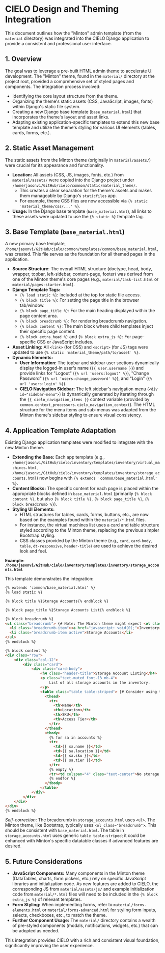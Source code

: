 # CIELO Design and Theming Integration

This document outlines how the "Minton" admin template (from the `material` directory) was integrated into the CIELO Django application to provide a consistent and professional user interface.

## 1. Overview

The goal was to leverage a pre-built HTML admin theme to accelerate UI development. The "Minton" theme, found in the `material/` directory at the project root, provided a comprehensive set of styled pages and components. The integration process involved:

*   Identifying the core layout structure from the theme.
*   Organizing the theme's static assets (CSS, JavaScript, images, fonts) within Django's static file system.
*   Creating a new Django base template (`base_material.html`) that incorporates the theme's layout and asset links.
*   Adapting existing application-specific templates to extend this new base template and utilize the theme's styling for various UI elements (tables, cards, forms, etc.).

## 2. Static Asset Management

The static assets from the Minton theme (originally in `material/assets/`) were crucial for its appearance and functionality.

*   **Location:** All assets (CSS, JS, images, fonts, etc.) from `material/assets/` were copied into the Django project under `/home/jasonvi/GitHub/cielo/common/static/material_theme/`.
    *   This creates a clear separation for the theme's assets and makes them manageable by Django's `staticfiles` app.
    *   For example, theme CSS files are now accessible via `{% static 'material_theme/css/...' %}`.
*   **Usage:** In the Django base template (`base_material.html`), all links to these assets were updated to use the `{% static %}` template tag.

## 3. Base Template (`base_material.html`)

A new primary base template, `/home/jasonvi/GitHub/cielo/common/templates/common/base_material.html`, was created. This file serves as the foundation for all themed pages in the application.

*   **Source Structure:** The overall HTML structure (doctype, head, body, wrapper, topbar, left-sidebar, content-page, footer) was derived from one of the Minton theme's core pages (e.g., `material/task-list.html` or `material/pages-starter.html`).
*   **Django Template Tags:**
    *   `{% load static %}`: Included at the top for static file access.
    *   `{% block title %}`: For setting the page title in the browser tab/window.
    *   `{% block page_title %}`: For the main heading displayed within the page content area.
    *   `{% block breadcrumb %}`: For rendering breadcrumb navigation.
    *   `{% block content %}`: The main block where child templates inject their specific page content.
    *   `{% block extra_head %}` and `{% block extra_js %}`: For page-specific CSS or JavaScript includes.
*   **Asset Linking:** All `<link>` (for CSS) and `<script>` (for JS) tags were updated to use `{% static 'material_theme/path/to/asset' %}`.
*   **Dynamic Elements:**
    *   **User Information:** The topbar and sidebar user sections dynamically display the logged-in user's name (`{{ user.username }}`) and provide links for "Logout" (`{% url 'users:logout' %}`), "Change Password" (`{% url 'users:change_password' %}`), and "Login" (`{% url 'users:login' %}`).
    *   **CIELO Navigation Sidebar:** The left sidebar's navigation menu (`<div id="sidebar-menu">`) is dynamically generated by iterating through the `{{ cielo_navigation_items }}` context variable (provided by `common.context_processors.cielo_navigation_context`). The HTML structure for the menu items and sub-menus was adapted from the Minton theme's sidebar styling to ensure visual consistency.

## 4. Application Template Adaptation

Existing Django application templates were modified to integrate with the new Minton theme.

*   **Extending the Base:** Each app template (e.g., `/home/jasonvi/GitHub/cielo/inventory/templates/inventory/virtual_machines.html`, `/home/jasonvi/GitHub/cielo/inventory/templates/inventory/storage_accounts.html`) now begins with `{% extends 'common/base_material.html' %}`.
*   **Content Blocks:** The specific content for each page is placed within the appropriate blocks defined in `base_material.html` (primarily `{% block content %}`, but also `{% block title %}`, `{% block page_title %}`, `{% block breadcrumb %}`).
*   **Styling UI Elements:**
    *   HTML structures for tables, cards, forms, buttons, etc., are now based on the examples found within the `material/*.html` files.
    *   For instance, the virtual machines list uses a card and table structure styled according to the Minton theme, replacing the previous simpler Bootstrap styling.
    *   CSS classes provided by the Minton theme (e.g., `card`, `card-body`, `table`, `dt-responsive`, `header-title`) are used to achieve the desired look and feel.

**Example: `/home/jasonvi/GitHub/cielo/inventory/templates/inventory/storage_accounts.html`**

This template demonstrates the integration:
```html
{% extends 'common/base_material.html' %}
{% load static %}

{% block title %}Storage Accounts{% endblock %}

{% block page_title %}Storage Accounts List{% endblock %}

{% block breadcrumb %}
<ul class="breadcrumb"> {# Note: The Minton theme might expect <ol class="breadcrumb"> #}
  <li class="breadcrumb-item"><a href="javascript: void(0);">Inventory</a></li>
  <li class="breadcrumb-item active">Storage Accounts</li>
</ul>
{% endblock %}

{% block content %}
<div class="row">
    <div class="col-12">
        <div class="card">
            <div class="card-body">
                <h4 class="header-title">Storage Account Listing</h4>
                <p class="text-muted font-13 mb-4">
                    List of all storage accounts in the inventory.
                </p>
                <table class="table table-striped"> {# Consider using theme-specific table classes e.g., from tables-datatable.html #}
                  <thead>
                    <tr>
                      <th>Name</th>
                      <th>Location</th>
                      <th>SKU</th>
                      <th>Access Tier</th>
                    </tr>
                  </thead>
                  <tbody>
                    {% for sa in accounts %}
                    <tr>
                      <td>{{ sa.name }}</td>
                      <td>{{ sa.location }}</td>
                      <td>{{ sa.sku }}</td>
                      <td>{{ sa.tier }}</td>
                    </tr>
                    {% empty %}
                    <tr><td colspan="4" class="text-center">No storage accounts</td></tr>
                    {% endfor %}
                  </tbody>
                </table>
            </div>
        </div>
    </div>
</div>
{% endblock %}
```
*Self-correction*: The breadcrumb in `storage_accounts.html` uses `<ul>`. The Minton theme, like Bootstrap, typically uses `<ol class="breadcrumb">`. This should be consistent with `base_material.html`. The table in `storage_accounts.html` uses generic `table table-striped`; it could be enhanced with Minton's specific datatable classes if advanced features are desired.

## 5. Future Considerations

*   **JavaScript Components:** Many components in the Minton theme (DataTables, charts, form pickers, etc.) rely on specific JavaScript libraries and initialization code. As new features are added to CIELO, the corresponding JS from `material/assets/js/` and example initialization code from `material/*.html` files will need to be included in the `{% block extra_js %}` of relevant templates.
*   **Form Styling:** When implementing forms, refer to `material/forms-elements.html` or `material/forms-advanced.html` for styling form inputs, selects, checkboxes, etc., to match the theme.
*   **Further Component Usage:** The `material/` directory contains a wealth of pre-styled components (modals, notifications, widgets, etc.) that can be adopted as needed.

This integration provides CIELO with a rich and consistent visual foundation, significantly improving the user experience.